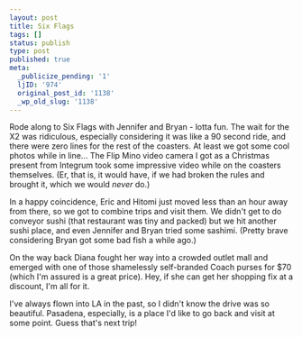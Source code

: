 ```yaml
---
layout: post
title: Six Flags
tags: []
status: publish
type: post
published: true
meta:
  _publicize_pending: '1'
  ljID: '974'
  original_post_id: '1138'
  _wp_old_slug: '1138'
---
```

Rode along to Six Flags with Jennifer and Bryan - lotta fun. The wait for the X2 was ridiculous, especially considering it was like a 90 second ride, and there were zero lines for the rest of the coasters.  At least we got some cool photos while in line...  The Flip Mino video camera I got as a Christmas present from Integrum took some impressive video while on the coasters themselves.  (Er, that is, it would have, if we had broken the rules and brought it, which we would <em>never</em> do.)

In a happy coincidence, Eric and Hitomi just moved less than an hour away from there, so we got to combine trips and visit them.  We didn't get to do conveyor sushi (that restaurant was tiny and packed) but we hit another sushi place, and even Jennifer and Bryan tried some sashimi.  (Pretty brave considering Bryan got some bad fish a while ago.)

On the way back Diana fought her way into a crowded outlet mall and emerged with one of those shamelessly self-branded Coach purses for $70 (which I'm assured is a great price).  Hey, if she can get her shopping fix at a discount, I'm all for it.

I've always flown into LA in the past, so I didn't know the drive was so beautiful.  Pasadena, especially, is a place I'd like to go back and visit at some point.  Guess that's next trip!
